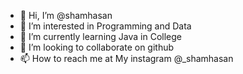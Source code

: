 - 👋 Hi, I’m @shamhasan
- 👀 I’m interested in Programming and Data
- 🌱 I’m currently learning Java in College
- 💞️ I’m looking to collaborate on github
- 📫 How to reach me at My instagram @_shamhasan

<!---
shamhasan/shamhasan is a ✨ special ✨ repository because its `README.md` (this file) appears on your GitHub profile.
You can click the Preview link to take a look at your changes.
--->
